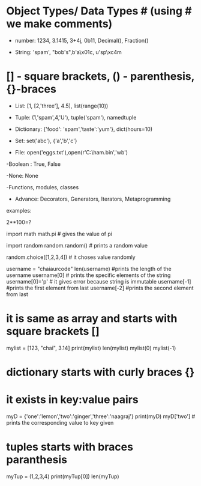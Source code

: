# Object Types/ Data Types  # (using # we make comments) 

- number: 1234, 3.1415, 3+4j, 0b11, Decimal(), Fraction()

- String: 'spam', "bob's",b'a\x01c, u'sp\xc4m

# [] - square brackets, () - parenthesis, {}-braces

- List: [1, [2,'three'], 4.5], list(range(10))

- Tuple: (1,'spam',4,'U'), tuple('spam'), namedtuple

- Dictionary: {'food': 'spam','taste':'yum'}, dict(hours=10)

- Set: set('abc'), {'a','b','c'}

- File: open('eggs.txt'),open(r'C:\ham.bin','wb')

-Boolean : True, False

-None: None

-Functions, modules, classes

- Advance: Decorators, Generators, Iterators, Metaprogramming

examples:

2**100=?

import math
math.pi # gives the value of pi

import random
random.random() # prints a random value

random.choice([1,2,3,4]) # it choses value randomly

username = "chaiaurcode"
len(username) #prints the length of the username
username[0] # prints the specific elements of the string 
username[0]='p' # it gives error because string is immutable
username[-1]  #prints the first element from last
username[-2]  #prints the second element from last

# it is same as  array and starts with square brackets []
mylist = [123, "chai", 3.14]
print(mylist)
len(mylist)
mylist(0)
mylist(-1)

# dictionary starts with curly braces {}
# it exists in key:value pairs
myD = {'one':'lemon','two':'ginger','three':'naagraj'}
print(myD)
myD['two'] # prints the corresponding value to key given

# tuples starts with braces paranthesis
myTup = (1,2,3,4)
print(myTup[0])
len(myTup)


